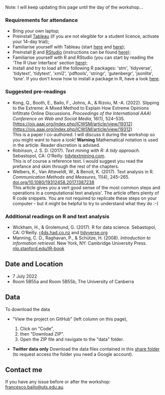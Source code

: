 Note: I will keep updating this page until the day of the workshop...

### Requirements for attendance

* Bring your own laptop;
* Preinstall [Tableau](https://www.tableau.com/academic/students) (if you are not elegible for a student licence, activate your 14-day trial);
* Familiarise yourself with Tableau (start [here](https://www.tableau.com/learn/get-started/creator) and [here](https://youtu.be/jEgVto5QME8));
* Preinstall [R](https://cran.r-project.org/mirrors.html) and [RStudio](https://www.rstudio.com/products/rstudio/#Desktop) (instructions can be found [here](https://rstudio-education.github.io/hopr/starting.html));
* Familiarise yourself with R and RStudio (you can start by reading the 'The R User Interface' section [here](https://rstudio-education.github.io/hopr/basics.html#the-r-user-interface));
* Install and try to load all the following R packages: 'stm', 'tidyverse', 'tidytext', 'tidytext', 'xml2', 'pdftools', 'stringr', 'gutenbergr', 'jsonlite', 'tsne'. If you don't know how to install a package in R, have a look [here](https://rstudio-education.github.io/hopr/packages.html).

### Suggested pre-readings

* Kong, Q., Booth, E., Bailo, F., Johns, A., & Rizoiu, M.-A. (2022). Slipping to the Extreme: A Mixed Method to Explain How Extreme Opinions Infiltrate Online Discussions. *Proceedings of the International AAAI Conference on Web and Social Media*, 16(1), 524–535. [https://ojs.aaai.org/index.php/ICWSM/article/view/19312](https://ojs.aaai.org/index.php/ICWSM/article/view/19312)  
This is a paper I co-authored. I will discuss it during the workshop so you might want to have a look! **Warning** Mathematical notation is used in the article: Reader discretion is advised.
* Robinson, J. S. D. (2017). *Text mining with R: A tidy approach*. Sebastopol, CA: O’Reilly. [tidytextmining.com](https://www.tidytextmining.com/).  
This is of course a reference text. I would suggest you read the prefance and skim through the rest of the chapters.
* Welbers, K., Van Atteveldt, W., & Benoit, K. (2017). Text analysis in R. *Communication Methods and Measures*, 11(4), 245–265. [doi.org/10.1080/19312458.2017.1387238](https://doi.org/10.1080/19312458.2017.1387238)  
This article gives you a vert good sense of the most common steps and operations in a computational text analysis'. The article offers plenty of R code snippets. You are not required to replicate these steps on your computer - but it might be helpful to try to understand what they do :-)

### Additional readings on R and text analysis

* Wickham, H., & Grolemund, G. (2017). R for data science. Sebastopol, CA: O’Reilly. [r4ds.had.co.nz](https://r4ds.had.co.nz/) and [tidyverse.org](https://www.tidyverse.org/)
* Manning, C. D., Raghavan, P., & Schütze, H. (2008). *Introduction to information retrieval*. New York, NY: Cambridge University Press. [nlp.stanford.edu/IR-book](https://nlp.stanford.edu/IR-book/)


## Date and Location

* 7 July 2022
* Room 5B55a and Room 5B55b, The University of Canberra

## Data 

To download the data 

* "View the project on GitHub" (left column on this page), 
  1. Click on "Code", 
  2. then "Download ZIP". 
  3. Open the ZIP file and navigate to the "data" folder.

* **Twitter data only** Download the data files contained in this [share folder](https://drive.google.com/drive/folders/10WHZxKpxs43dPQChLnX6KDKJJz9FQukd?usp=sharing) (to request access the folder you need a Google account).

## Contact me

If you have any issue before or after the workshop: francesco.bailo@uts.edu.au.



